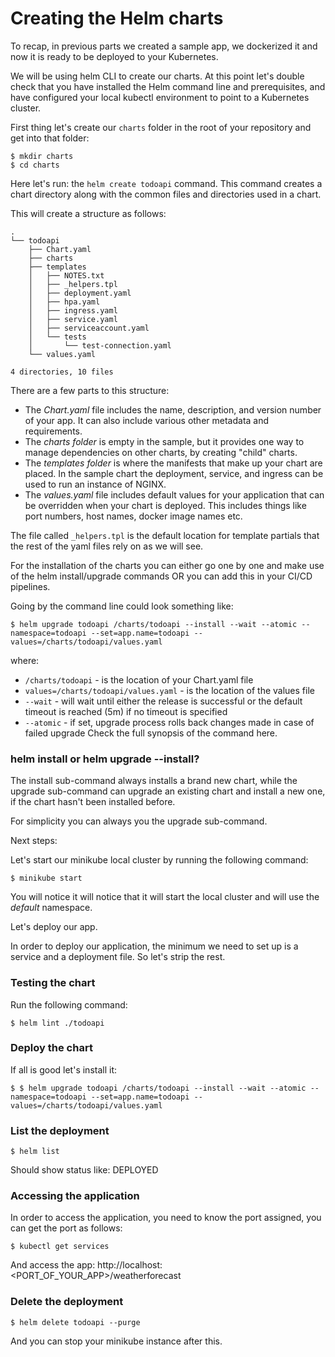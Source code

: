 # Creating the Helm charts

To recap, in previous parts we created a sample app, we dockerized it and now it is ready to be deployed to your Kubernetes.

We will be using helm CLI to create our charts. At this point let's double check that you have installed the Helm command line and prerequisites, and have configured your local kubectl environment to point to a Kubernetes cluster.

First thing let's create our `charts` folder in the root of your repository and get into that folder:

```
$ mkdir charts
$ cd charts
```

Here let's run: the `helm create todoapi` command. This command creates a chart directory along with the common files and directories used in a chart.

This will create a structure as follows:

```
.
└── todoapi
    ├── Chart.yaml
    ├── charts
    ├── templates
    │   ├── NOTES.txt
    │   ├── _helpers.tpl
    │   ├── deployment.yaml
    │   ├── hpa.yaml
    │   ├── ingress.yaml
    │   ├── service.yaml
    │   ├── serviceaccount.yaml
    │   └── tests
    │       └── test-connection.yaml
    └── values.yaml

4 directories, 10 files
```

There are a few parts to this structure:
* The *Chart.yaml* file includes the name, description, and version number of your app. It can also include various other metadata and requirements.
* The *charts folder* is empty in the sample, but it provides one way to manage dependencies on other charts, by creating "child" charts.
* The *templates folder* is where the manifests that make up your chart are placed. In the sample chart the deployment, service, and ingress can be used to run an instance of NGINX.
* The *values.yaml* file includes default values for your application that can be overridden when your chart is deployed. This includes things like port numbers, host names, docker image names etc.

The file called `_helpers.tpl` is the default location for template partials that the rest of the yaml files rely on as we will see.

For the installation of the charts you can either go one by one and make use of the helm install/upgrade commands OR you can add this in your CI/CD pipelines.

Going by the command line could look something like:
```
$ helm upgrade todoapi /charts/todoapi --install --wait --atomic --namespace=todoapi --set=app.name=todoapi --values=/charts/todoapi/values.yaml
```
where:

- `/charts/todoapi` - is the location of your Chart.yaml file
- `values=/charts/todoapi/values.yaml` - is the location of the values file
- `--wait` - will wait until either the release is successful or the default timeout is reached (5m) if no timeout is specified
- `--atomic` - if set, upgrade process rolls back changes made in case of failed upgrade
Check the full synopsis of the command here.

### helm install or helm upgrade --install?

The install sub-command always installs a brand new chart, while the upgrade sub-command can upgrade an existing chart and install a new one, if the chart hasn't been installed before.

For simplicity you can always you the upgrade sub-command.

Next steps:

Let's start our minikube local cluster by running the following command:

`$ minikube start`

You will notice it will notice that it will start the local cluster and will use the *default* namespace.

Let's deploy our app.

In order to deploy our application, the minimum we need to set up is a service and a deployment file. So let's strip the rest.

### Testing the chart

Run the following command:

`$ helm lint ./todoapi`

### Deploy the chart

If all is good let's install it:

`$ $ helm upgrade todoapi /charts/todoapi --install --wait --atomic --namespace=todoapi --set=app.name=todoapi --values=/charts/todoapi/values.yaml`

### List the deployment

`$ helm list`

Should show status like: DEPLOYED

### Accessing the application

In order to access the application, you need to know the port assigned, you can get the port as follows:

`$ kubectl get services`

And access the app: http://localhost:<PORT_OF_YOUR_APP>/weatherforecast


### Delete the deployment

`$ helm delete todoapi --purge`


And you can stop your minikube instance after this.

